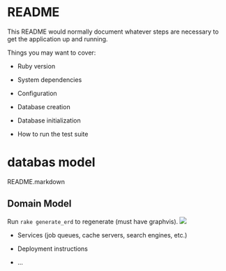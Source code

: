 # README

This README would normally document whatever steps are necessary to get the
application up and running.

Things you may want to cover:

* Ruby version

* System dependencies

* Configuration

* Database creation

* Database initialization

* How to run the test suite

# databas  model

README.markdown

## Domain Model

Run `rake generate_erd` to regenerate (must have graphvis).
![](/erd.png)


* Services (job queues, cache servers, search engines, etc.)

* Deployment instructions

* ...
